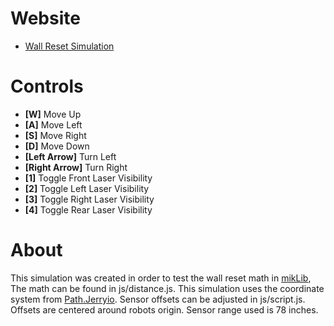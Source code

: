 # Website 
- [Wall Reset Simulation](https://ethanmik.github.io/Wall-Reset-Simulator/)
# Controls
- **[W]** Move Up
- **[A]** Move Left
- **[S]** Move Right
- **[D]** Move Down
- **[Left Arrow]** Turn Left
- **[Right Arrow]** Turn Right
- **[1]** Toggle Front Laser Visibility
- **[2]** Toggle Left Laser Visibility
- **[3]** Toggle Right Laser Visibility
- **[4]** Toggle Rear Laser Visibility
# About
  This simulation was created in order to test the wall reset math in [mikLib](https://github.com/EthanMik/mikLib), 
  The math can be found in js/distance.js. This simulation uses the coordinate system from [Path.Jerryio](https://path.jerryio.com/).
  Sensor offsets can be adjusted in js/script.js. Offsets are centered around robots origin. Sensor range used is 78 inches.
